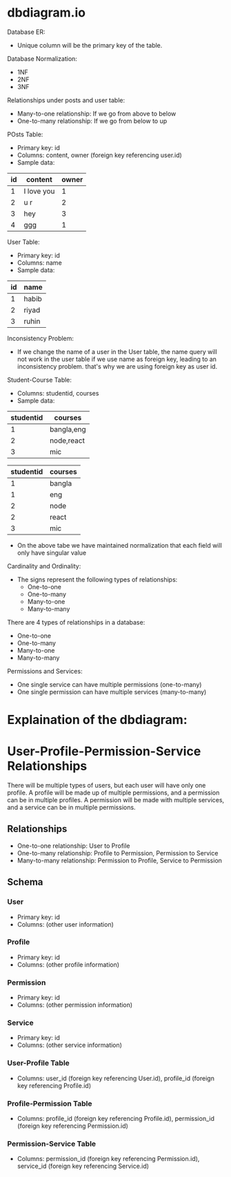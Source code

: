 # dbdiagram.io

Database ER:
- Unique column will be the primary key of the table.

Database Normalization:
- 1NF
- 2NF
- 3NF

Relationships under posts and user table:
- Many-to-one relationship: If we go from above to below
- One-to-many relationship: If we go from below to up

POsts Table:
- Primary key: id
- Columns: content, owner (foreign key referencing user.id)
- Sample data:

| id | content   | owner |
| -- | --------- | ----- |
| 1  | I love you | 1     |
| 2  | u r       | 2     |
| 3  | hey       | 3     |
| 4  | ggg       | 1     |

User Table:
- Primary key: id
- Columns: name
- Sample data:

| id  | name   |
| --- | ------ |
| 1   | habib  |
| 2   | riyad  |
| 3   | ruhin  |


Inconsistency Problem:
- If we change the name of a user in the User table, the name query will not work in the user table if we use name as foreign key, leading to an inconsistency problem. that's why we are using foreign key as user id.

Student-Course Table:
- Columns: studentid, courses
- Sample data:

| studentid | courses      |
| --------- | ------------ |
| 1         | bangla,eng   |
| 2         | node,react   |
| 3         | mic          |


| studentid | courses      |
| --------- | ------------ |
| 1         | bangla       |
| 1         | eng          |
| 2         | node         |
| 2         | react        |
| 3         | mic          |

* On the above tabe we have maintained normalization that each field will only have singular value

Cardinality and Ordinality:
- The signs represent the following types of relationships:
  - One-to-one
  - One-to-many
  - Many-to-one
  - Many-to-many

There are 4 types of relationships in a database:
- One-to-one
- One-to-many
- Many-to-one
- Many-to-many

Permissions and Services:
- One single service can have multiple permissions (one-to-many)
- One single permission can have multiple services (many-to-many)


# Explaination of the dbdiagram:

# User-Profile-Permission-Service Relationships

There will be multiple types of users, but each user will have only one profile. A profile will be made up of multiple permissions, and a permission can be in multiple profiles. A permission will be made with multiple services, and a service can be in multiple permissions.

## Relationships
- One-to-one relationship: User to Profile
- One-to-many relationship: Profile to Permission, Permission to Service
- Many-to-many relationship: Permission to Profile, Service to Permission

## Schema

### User
- Primary key: id
- Columns: (other user information)

### Profile
- Primary key: id
- Columns: (other profile information)

### Permission
- Primary key: id
- Columns: (other permission information)

### Service
- Primary key: id
- Columns: (other service information)

### User-Profile Table
- Columns: user_id (foreign key referencing User.id), profile_id (foreign key referencing Profile.id)

### Profile-Permission Table
- Columns: profile_id (foreign key referencing Profile.id), permission_id (foreign key referencing Permission.id)

### Permission-Service Table
- Columns: permission_id (foreign key referencing Permission.id), service_id (foreign key referencing Service.id)



























